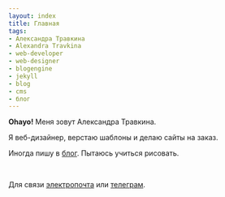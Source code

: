 ```yaml
---
layout: index
title: Главная
tags:
- Александра Травкина
- Alexandra Travkina
- web-developer
- web-designer
- blogengine
- jekyll
- blog
- cms
- блог
---
```


**Ohayo!** Меня зовут Александра Травкина.

Я веб-дизайнер, верстаю шаблоны и делаю сайты на заказ.

Иногда пишу в [блог](/blog/). Пытаюсь учиться рисовать.

<br>

Для связи [электропочта](mailto:hello@fixel.ru) или [телеграм](http://t.me/sashatravkina).